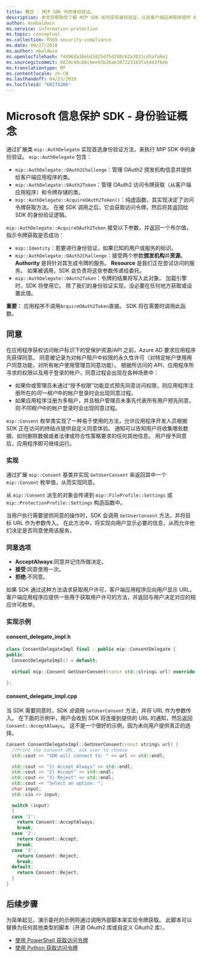 ```yaml
---
title: 概念 - MIP SDK 中的身份验证。
description: 本文将帮助你了解 MIP SDK 如何实现身份验证，以及客户端应用程序提供 OAuth2 访问令牌获取逻辑的要求。
author: msmbaldwin
ms.service: information-protection
ms.topic: conceptual
ms.collection: M365-security-compliance
ms.date: 09/27/2018
ms.author: mbaldwin
ms.openlocfilehash: f4d96da36eb41025df5d280c62a3831cd5afa9a1
ms.sourcegitcommit: 682dc48cbbcbee93b26ab3872231b3fa54d3f6eb
ms.translationtype: MT
ms.contentlocale: zh-CN
ms.lasthandoff: 04/23/2019
ms.locfileid: "60175286"
---
```

# <a name="microsoft-information-protection-sdk---authentication-concepts"></a>Microsoft 信息保护 SDK - 身份验证概念

通过扩展类 `mip::AuthDelegate` 实现首选身份验证方法，来执行 MIP SDK 中的身份验证。 `mip::AuthDelegate` 包含：

- `mip::AuthDelegate::OAuth2Challenge`：管理 OAuth2 颁发机构信息并提供给客户端应用程序的类。
- `mip::AuthDelegate::OAuth2Token`：管理 OAuth2 访问令牌获取（从客户端应用程序）和令牌存储的类。
- `mip::AuthDelegate::AcquireOAuth2Token()`：纯虚函数，其实现决定了访问令牌获取方法。 在被 SDK 调用之后，它会获取访问令牌，然后将其返回给 SDK 的身份验证逻辑。

`mip::AuthDelegate::AcquireOAuth2Token` 接受以下参数，并返回一个布尔值，指示令牌获取是否成功：

- `mip::Identity`：若要进行身份验证，如果已知的用户或服务的标识。
- `mip::AuthDelegate::OAuth2Challenge`：接受两个参数**颁发机构**并**资源**。 **Authority** 是将针对其生成令牌的服务。 **Resource** 是我们正在尝试访问的服务。 如果被调用，SDK 会负责将这些参数传递给委托。
- `mip::AuthDelegate::OAuth2Token`：令牌的结果将写入此对象。 加载引擎时，SDK 将使用它。 除了我们的身份验证实现，没必要在任何地方获取或设置此值。

**重要：** 应用程序不调用`AcquireOAuth2Token`直接。 SDK 将在需要时调用此函数。

## <a name="consent"></a>同意

在应用程序获权访问帐户标识下的受保护资源/API 之前，Azure AD 要求应用程序先获得同意。 同意被记录为对帐户租户中权限的永久性许可（对特定帐户使用用户同意功能，对所有帐户使用管理员同意功能）。 根据所访问的 API、应用程序所寻求的权限以及用于登录的帐户，同意过程会出现在各种场景中： 

- 如果你或管理员未通过“授予权限”功能显式预先同意访问权限，则应用程序注册所在的*同一租户*中的帐户登录时会出现同意过程。
- 如果应用程序注册为多租户，并且租户管理员未事先代表所有用户预先同意，则*不同租户*中的帐户登录时会出现同意过程。

`mip::Consent` 枚举类实现了一种易于使用的方法，允许应用程序开发人员根据 SDK 正在访问的终结点提供自定义同意体验。 通知可以告知用户将收集哪些数据、如何删除数据或者法律或符合性策略要求的任何其他信息。 用户授予同意后，应用程序即可继续运行。 

### <a name="implementation"></a>实现

通过扩展 `mip::Consent` 基类并实现 `GetUserConsent` 来返回其中一个 `mip::Consent` 枚举值，从而实现同意。 

从 `mip::Consent` 派生的对象会传递到 `mip::FileProfile::Settings` 或 `mip::ProtectionProfile::Settings` 构造函数中。

当用户执行需要提供同意的操作时，SDK 会调用 `GetUserConsent` 方法，并将目标 URL 作为参数传入。 在此方法中，将实现向用户显示必要的信息，从而允许他们决定是否同意使用该服务。 

### <a name="consent-options"></a>同意选项

- **AcceptAlways**:同意并记住所做决定。
- **接受**:同意使用一次。
- **拒绝**:不同意。

如果 SDK 通过这种方法请求获取用户许可，客户端应用程序应向用户显示 URL。 客户端应用程序应提供一些用于获取用户许可的方法，并返回与用户决定对应的相应许可枚举。

### <a name="sample-implementation"></a>实现示例

#### <a name="consentdelegateimplh"></a>consent_delegate_impl.h

```cpp
class ConsentDelegateImpl final : public mip::ConsentDelegate {
public:
  ConsentDelegateImpl() = default;
  
  virtual mip::Consent GetUserConsent(const std::string& url) override;

};
```

#### <a name="consentdelegateimplcpp"></a>consent_delegate_impl.cpp

当 SDK 需要同意时，SDK *会*调用 `GetUserConsent` 方法，并将 URL 作为参数传入。 在下面的示例中，用户会收到 SDK 将连接到提供的 URL 的通知，然后返回 `Consent::AcceptAlways`。 这不是一个很好的示例，因为未向用户提供真正的选择。

```cpp
Consent ConsentDelegateImpl::GetUserConsent(const string& url) {
  //Print the consent URL, ask user to choose
  std::cout << "SDK will connect to: " << url << std::endl;

  std::cout << "1) Accept Always" << std::endl;
  std::cout << "2) Accept" << std::endl;
  std::cout << "3) Reject" << std::endl;
  std::cout << "Select an option: ";
  char input;
  std::cin >> input;

  switch (input)
  {
  case '1':
    return Consent::AcceptAlways;
    break;
  case '2':
    return Consent::Accept;
    break;
  case '3':
    return Consent::Reject;
    break;
  default:
    return Consent::Reject;
  }  
}
```

## <a name="next-steps"></a>后续步骤

为简单起见，演示委托的示例将通过调用外部脚本来实现令牌获取。 此脚本可以替换为任何其他类型的脚本（开源 OAuth2 库或自定义 OAuth2 库）。

- [使用 PowerShell 获取访问令牌](concept-authentication-acquire-token-ps.md)
- [使用 Python 获取访问令牌](concept-authentication-acquire-token-py.md)
